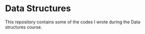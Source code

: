 # Data Structures
This repository contains some of the codes I wrote during the Data structures course.
